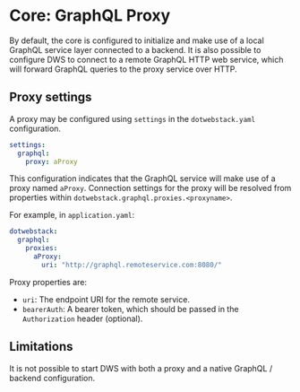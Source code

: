 # Core: GraphQL Proxy

By default, the core is configured to initialize and make use of a local GraphQL service layer connected to a backend.
It is also possible to configure DWS to connect to a remote GraphQL HTTP web service, which will forward GraphQL queries to the proxy service over HTTP.

## Proxy settings

A proxy may be configured using `settings` in the `dotwebstack.yaml` configuration.
```yaml
settings:
  graphql:
    proxy: aProxy
```

This configuration indicates that the GraphQL service will make use of a proxy named `aProxy`.
Connection settings for the proxy will be resolved from properties within `dotwebstack.graphql.proxies.<proxyname>`.

For example, in `application.yaml`:
```yaml
dotwebstack:
  graphql:
    proxies:
      aProxy:
        uri: "http://graphql.remoteservice.com:8080/"
```

Proxy properties are:
* `uri`: The endpoint URI for the remote service.
* `bearerAuth`: A bearer token, which should be passed in the `Authorization` header (optional).

## Limitations

It is not possible to start DWS with both a proxy and a native GraphQL / backend configuration.
